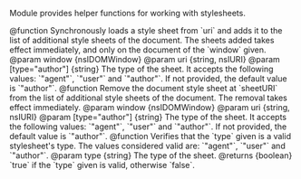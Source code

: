 <!-- This Source Code Form is subject to the terms of the Mozilla Public
   - License, v. 2.0. If a copy of the MPL was not distributed with this
   - file, You can obtain one at http://mozilla.org/MPL/2.0/. -->

Module provides helper functions for working with stylesheets.

<api name="loadSheet">
  @function
  Synchronously loads a style sheet from `uri` and adds it to the list of
  additional style sheets of the document.
  The sheets added takes effect immediately, and only on the document of the
  `window` given.
  @param window {nsIDOMWindow}
  @param uri {string, nsIURI}
  @param [type="author"] {string}
    The type of the sheet. It accepts the following values: `"agent"`, `"user"`
    and `"author"`.
    If not provided, the default value is `"author"`.
</api>

<api name="removeSheet">
  @function
  Remove the document style sheet at `sheetURI` from the list of additional
  style sheets of the document.  The removal takes effect immediately.
  @param window {nsIDOMWindow}
  @param uri {string, nsIURI}
  @param [type="author"] {string}
    The type of the sheet. It accepts the following values: `"agent"`, `"user"`
    and `"author"`.
    If not provided, the default value is `"author"`.
</api>

<api name="isTypeValid">
  @function
  Verifies that the `type` given is a valid stylesheet's type.
  The values considered valid are: `"agent"`, `"user"` and `"author"`.
  @param type {string}
    The type of the sheet.
  @returns {boolean}
    `true` if the `type` given is valid, otherwise `false`.
</api>
